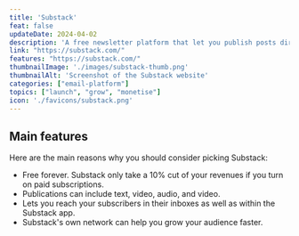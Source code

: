 ```yaml
---
title: 'Substack'
feat: false
updateDate: 2024-04-02
description: 'A free newsletter platform that let you publish posts directly to subscribers with text, video, audio, and video. Anyone can start a publication on Substack in minutes.'
link: "https://substack.com/"
features: "https://substack.com/"
thumbnailImage: './images/substack-thumb.png'
thumbnailAlt: 'Screenshot of the Substack website'
categories: ["email-platform"]
topics: ["launch", "grow", "monetise"]
icon: './favicons/substack.png'
---
```



## Main features

Here are the main reasons why you should consider picking Substack:

- Free forever. Substack only take a 10% cut of your revenues if you turn on paid subscriptions.
- Publications can include text, video, audio, and video.
- Lets you reach your subscribers in their inboxes as well as within the Substack app.
- Substack's own network can help you grow your audience faster.